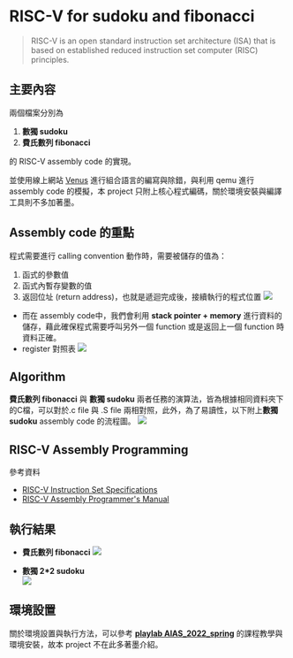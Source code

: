 # RISC-V for sudoku and fibonacci
>RISC-V is an open standard instruction set architecture (ISA) that is based on established reduced instruction set computer (RISC) principles.
## 主要內容
兩個檔案分別為
1. **數獨 sudoku**
2. **費氏數列 fibonacci**

的 RISC-V assembly code 的實現。

並使用線上網站 [Venus](https://www.kvakil.me/venus/) 進行組合語言的編寫與除錯，與利用 qemu 進行 assembly code 的模擬，本 project 只附上核心程式編碼，關於環境安裝與編譯工具則不多加著墨。

## Assembly code 的重點
程式需要進行 calling convention 動作時，需要被儲存的值為：
1. 函式的參數值
2. 函式內暫存變數的值
3. 返回位址 (return address)，也就是遞迴完成後，接續執行的程式位置
![](https://playlab.computing.ncku.edu.tw:3001/uploads/upload_7646564d47a7c6b5b6365293a764fd37.png)
- 而在 assembly code中，我們會利用 **stack pointer + memory** 進行資料的儲存，藉此確保程式需要呼叫另外一個 function 或是返回上一個  function 時資料正確。
- register 對照表
![](https://playlab.computing.ncku.edu.tw:3001/uploads/upload_677e12f403993b93e2be2c308b3819d1.png)

## Algorithm
**費氏數列 fibonacci** 與 **數獨 sudoku** 兩者任務的演算法，皆為根據相同資料夾下的C檔，可以對於.c file 與 .S file 兩相對照，此外，為了易讀性，以下附上**數獨 sudoku** assembly code 的流程圖。
![](https://i.imgur.com/hWAPW4u.png)


## RISC-V Assembly Programming
參考資料
- [RISC-V Instruction Set Specifications](https://msyksphinz-self.github.io/riscv-isadoc/html/index.html)
- [RISC-V Assembly Programmer's Manual](https://github.com/riscv-non-isa/riscv-asm-manual/blob/master/riscv-asm.md)

## 執行結果
- **費氏數列 fibonacci**
![](https://playlab.computing.ncku.edu.tw:3001/uploads/upload_7f9cd8a8b384680d82f4e02923d08171.jpg)

- **數獨 2\*2 sudoku**  
![](https://playlab.computing.ncku.edu.tw:3001/uploads/upload_2a517798287cfd7b1d2fe468ee439bb0.png)

## 環境設置
關於環境設置與執行方法，可以參考 [**playlab AIAS_2022_spring**](https://playlab.computing.ncku.edu.tw/AIAS_2022_spring.html) 的課程教學與環境安裝，故本 project 不在此多著墨介紹。
